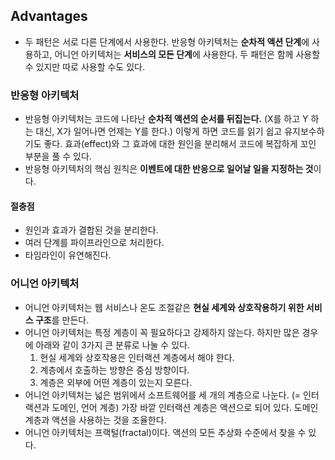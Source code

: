 ## Advantages
- 두 패턴은 서로 다른 단계에서 사용한다. 반응형 아키텍처는 **순차적 액션 단계**에 사용하고, 어니언 아키텍처는 **서비스의 모든 단계**에 사용한다. 두 패턴은 함께 사용할 수 있지만 따로 사용할 수도 있다.

### 반응형 아키텍처
- 반응형 아키텍처는 코드에 나타난 **순차적 액션의 순서를 뒤집는다.** (X를 하고 Y 하는 대신, X가 일어나면 언제는 Y를 한다.) 이렇게 하면 코드를 읽기 쉽고 유지보수하기도 좋다. 효과(effect)와 그 효과에 대한 원인을 분리해서 코드에 복잡하게 꼬인 부분을 풀 수 있다. 
- 반응형 아키텍처의 핵심 원칙은 **이벤트에 대한 반응으로 일어날 일을 지정하는 것**이다.

#### 절충점
- 원인과 효과가 결합된 것을 분리한다.
- 여러 단계를 파이프라인으로 처리한다.
- 타임라인이 유연해진다.

### 어니언 아키텍처
- 어니언 아키텍처는 웹 서비스나 온도 조절같은 **현실 세계와 상호작용하기 위한 서비스 구조**를 만든다.
- 어니언 아키텍처는 특정 계층이 꼭 필요하다고 강제하지 않는다. 하지만 많은 경우에 아래와 같이 3가지 큰 분류로 나눌 수 있다.
  1. 현실 세계와 상호작용은 인터랙션 계층에서 해야 한다.
  2. 계층에서 호출하는 방향은 중심 방향이다.
  3. 계층은 외부에 어떤 계층이 있는지 모른다.
- 어니언 아키텍처는 넓은 범위에서 소프트웨어를 세 개의 계층으로 나눈다. (= 인터랙션과 도메인, 언어 계층) 가장 바깥 인터랙션 계층은 액션으로 되어 있다. 도메인 계층과 액션을 사용하는 것을 조율한다.
- 어니언 아키텍처는 프랙털(fractal)이다. 액션의 모든 추상화 수준에서 찾을 수 있다.




